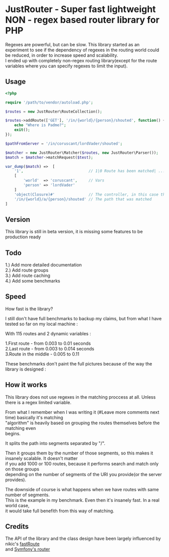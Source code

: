 JustRouter - Super fast lightweight NON - regex based router library for PHP
=======================================

Regexes are powerful, but can be slow. This library started as an experiment to see if the dependency
of regexes in the routing world could be reduced, in order to increase speed and scalability.  
I ended up with completely non-regex routing library(except
for the route variables where you can specify regexes to limit the input).

Usage
-----



```php
<?php

require '/path/to/vendor/autoload.php';

$routes = new JustRouter\RouteCollection();

$routes->addRoute(['GET'], '/in/{world}/{person}/shouted', function() {
    echo "Where is Padme?";
    exit();
});

$pathFromServer = '/in/coruscant/lordVader/shouted';

$matcher = new JustRouter\Matcher($routes, new JustRouter\Parser());
$match = $matcher->matchRequest($test);

var_dump($match) =>  [
    '1',                             // 1|0 Route has been matched| ... or not,
    [
        'world'  => 'coruscant',     // Vars
        'person' => 'lordVader'
    ]
    'object(Closure)#'               // The controller, in this case the callable,
    '/in/{world}/a/{person}/shouted' // The path that was matched
]

```
Version
-----

This library is still in beta version, it is missing some features to be production ready


Todo
-----

1.) Add more detailed documentation  
2.) Add route groups  
3.) Add route caching  
4.) Add some benchmarks  


Speed
-----

How fast is the library?

I still don't have full benchmarks to backup my claims, but from what I have tested
so far on my local machine :

With 115 routes and 2 dynamic variables :

1.First route - from 0.003 to 0.01 seconds  
2.Last route  - from 0.003 to 0.014 seconds  
3.Route in the middle  - 0.005 to 0.11  

These benchmarks don't paint the full pictures because of the way the library is designed :


How it works
-----

This library does not use regexes in the matching proccess at all. Unless there
is a regex limited variable.

From what I remember when I was writing it (#Leave more comments next time) basically it's matching  
"algorithm" is heavily based on grouping the routes themselves before the matching even   
begins.  

It splits the path into segments separated by "/".  

Then it groups them by the number of those segments, so this makes it insanely scalable. It doesn't matter  
if you add 1000 or 100 routes, because it performs search and match only on those groups  
depending on the number of segments of the URI you provide(or the server provides).  

The downside of course is what happens when we have routes with same number of segments.  
This is the example in my benchmark. Even then it's insanely fast. In a real world case,  
it would take full benefith from this way of matching.

Credits
--------

The API of the library and the class design have been largely influenced by nikic's [fastRoute](https://github.com/nikic/FastRoute)  
and [Symfony's router](https://github.com/symfony/routing)


